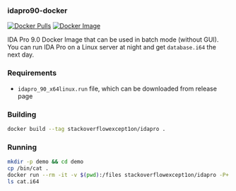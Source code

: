 ### idapro90-docker

[![Docker Pulls](https://img.shields.io/docker/pulls/stackoverflowexcept1on/idapro)](https://hub.docker.com/r/stackoverflowexcept1on/idapro)
[![Docker Image](https://img.shields.io/badge/docker_image-995MB-blue)](https://hub.docker.com/r/stackoverflowexcept1on/idapro)

IDA Pro 9.0 Docker Image that can be used in batch mode (without GUI). You can run IDA Pro on a Linux server at night and get `database.i64` the next day.

### Requirements

- `idapro_90_x64linux.run` file, which can be downloaded from release page

### Building

```bash
docker build --tag stackoverflowexcept1on/idapro .
```

### Running

```bash
mkdir -p demo && cd demo
cp /bin/cat .
docker run --rm -it -v $(pwd):/files stackoverflowexcept1on/idapro -P+ -B /files/cat
ls cat.i64
```
